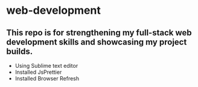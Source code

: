 # web-development
This repo is for strengthening my full-stack web development skills and showcasing my project builds.
-----------------------------
- Using Sublime text editor
- Installed JsPrettier
- Installed Browser Refresh
